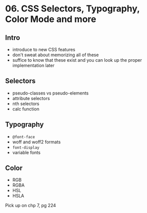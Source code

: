 # 06. CSS Selectors, Typography, Color Mode and more

## Intro 

- introduce to new CSS features
- don't sweat about memorizing all of these 
- suffice to know that these exist and you can look up the proper implementation later

## Selectors

- pseudo-classes vs pseudo-elements
- attribute selectors
- nth selectors
- calc function 

## Typography

- `@font-face`
- woff and woff2 formats
- `font-display`
- variable fonts

## Color

- RGB
- RGBA
- HSL
- HSLA

Pick up on chp 7, pg 224